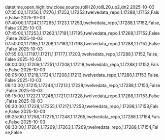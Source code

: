 datetime,open,high,low,close,source,rollH20,rollL20,up2,dn2
2025-10-03 07:35:00,1.17256,1.17276,1.17253,1.17253,twelvedata_repo,1.17288,1.17152,False,False
2025-10-03 07:40:00,1.17247,1.17265,1.1723,1.17253,twelvedata_repo,1.17288,1.17152,False,False
2025-10-03 07:45:00,1.17253,1.17263,1.17191,1.17195,twelvedata_repo,1.17288,1.17152,False,False
2025-10-03 07:50:00,1.17195,1.17208,1.17183,1.17198,twelvedata_repo,1.17288,1.17152,False,False
2025-10-03 07:55:00,1.17197,1.17211,1.17177,1.17203,twelvedata_repo,1.17288,1.17152,False,False
2025-10-03 08:00:00,1.17209,1.17251,1.17208,1.17218,twelvedata_repo,1.17288,1.17152,False,False
2025-10-03 08:05:00,1.17218,1.1724,1.17208,1.17213,twelvedata_repo,1.17288,1.17153,False,False
2025-10-03 08:10:00,1.17215,1.17244,1.17213,1.17228,twelvedata_repo,1.17288,1.17153,False,False
2025-10-03 08:15:00,1.17227,1.17248,1.17217,1.17228,twelvedata_repo,1.17288,1.17153,False,False
2025-10-03 08:20:00,1.17228,1.17255,1.17217,1.17253,twelvedata_repo,1.17288,1.17153,False,False
2025-10-03 08:25:00,1.17258,1.17275,1.17248,1.17265,twelvedata_repo,1.17288,1.17154,False,False
2025-10-03 08:30:00,1.17264,1.17269,1.17263,1.17269,twelvedata_repo,1.17288,1.17154,False,False
